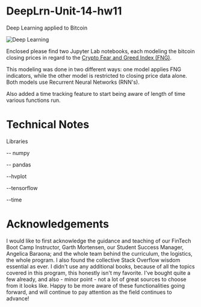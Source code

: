 # DeepLrn-Unit-14-hw11
Deep Learning applied to Bitcoin 



![Deep Learning](Images/deep-learning.jpg)

Enclosed please find two Jupyter Lab notebooks, each modeling the bitcoin closing prices in regard to the [Crypto Fear and Greed Index (FNG)](https://alternative.me/crypto/fear-and-greed-index/). 

This modeling was done in two different ways: one model applies FNG indicators, while the other model is restricted to closing price data alone. Both models use Recurrent Neural Networks (RNN's). 

Also added a time tracking feature to start being aware of length of time various functions run.

# Technical Notes

Libraries

-- numpy

-- pandas

--hvplot

--tensorflow

--time


# Acknowledgements

I would like to first acknowledge the guidance and teaching of our FinTech Boot Camp Instructor, Garth Mortensen, our Student Success Manager, Angelica Baraona; and the whole team behind the curriculum, the logistics, the whole program. I also found the collective Stack Overflow wisdom essential as ever. I didn't use any additional books, because of all the topics covered in this program, this honestly isn't my favorite. I've bought quite a few already, and also - minor point - not a lot of great sources to choose from it looks like. Happy to be more aware of these functionalities going forward, and will continue to pay attention as the field continues to advance!

